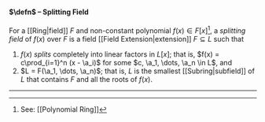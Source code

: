 #### $\defn$ – Splitting Field
For a [[Ring|field]] $F$ and non-constant polynomial $f(x) \in F[x]$[^1], a *splitting field* of $f(x)$ over $F$ is a field [[Field Extension|extension]] $F \subseteq L$ such that 
1. $f(x)$ *splits* completely into linear factors in $L[x]$; that is, $f(x) = c\prod_{i=1}^n (x - \a_i)$ for some $c, \a_1, \dots, \a_n \in L$, and
2. $L = F(\a_1, \dots, \a_n)$; that is, $L$ is the smallest [[Subring|subfield]] of $L$ that contains $F$ and all the roots of $f(x)$.
***

[^1]: See: [[Polynomial Ring]]